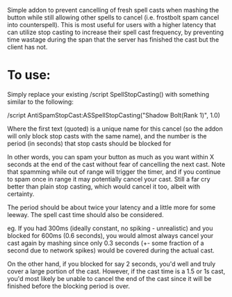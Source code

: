 Simple addon to prevent cancelling of fresh spell casts when mashing the button while still allowing other spells to cancel (i.e. frostbolt spam cancel into counterspell). This is most useful for users with a higher latency that can utilize stop casting to increase their spell cast frequency, by preventing time wastage during the span that the server has finished the cast but the client has not.

# To use:

Simply replace your existing /script SpellStopCasting() with something similar to the following:

/script AntiSpamStopCast:ASSpellStopCasting("Shadow Bolt(Rank 1)", 1.0)

Where the first text (quoted) is a unique name for this cancel (so the addon will only block stop casts with the same name), and the number is the period (in seconds) that stop casts should be blocked for

In other words, you can spam your button as much as you want within X seconds at the end of the cast without fear of cancelling the next cast. Note that spamming while out of range will trigger the timer, and if you continue to spam once in range it may potentially cancel your cast. Still a far cry better than plain stop casting, which would cancel it too, albeit with certainty.

The period should be about twice your latency and a little more for some leeway. The spell cast time should also be considered.

eg. If you had 300ms (ideally constant, no spiking - unrealistic) and you blocked for 600ms (0.6 seconds), you would almost always cancel your cast again by mashing since only 0.3 seconds (+- some fraction of a second due to network spikes) would be covered during the actual cast.

On the other hand, if you blocked for say 2 seconds, you'd well and truly cover a large portion of the cast. However, if the cast time is a 1.5 or 1s cast, you'd most likely be unable to cancel the end of the cast since it will be finished before the blocking period is over.
